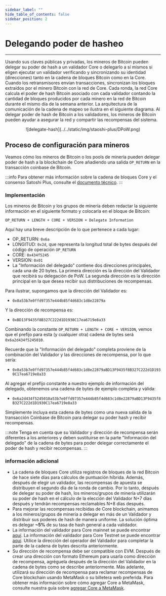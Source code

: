 ```yaml
---
sidebar_label: ""
hide_table_of_contents: false
sidebar_position: 2
---
```


# Delegando poder de hasheo

---

Usando sus claves públicas y privadas, los mineros de Bitcoin pueden delegar su poder de hash a un validador Core o delegarlo a sí mismos si eligen ejecutar un validador verificando y sincronizando su identidad (direcciones) tanto en la cadena de bloques Bitcoin como en la Core. Cuando los retransmisores envían transacciones, sincronizan los bloques extraídos por el minero Bitcoin con la red de Core. Cada ronda, la red Core calcula el poder de hash Bitcoin asociado con cada validador contando la cantidad de bloques producidos por cada minero en la red de Bitcoin durante el mismo día de la semana anterior. La arquitectura de la comunicación de la cadena de mapeo se ilustra en el siguiente diagrama. Al delegar poder de hash de Bitcoin a los validadores, los mineros de Bitcoin pueden ayudar a asegurar la red y compartir las recompensas del sistema.

<p align="center">
![delegate-hash](../../static/img/staoshi-plus/DPoW.png)
</p>

## Proceso de configuración para mineros

Veamos cómo los mineros de Bitcoin o los pools de minería pueden delegar poder de hash a la blockchain de Core añadiendo una salida `OP_RETURN` en la transacción coinbase de Bitcoin.

:::info
Para obtener más información sobre la cadena de bloques Core y el consenso Satoshi Plus, consulte el [documento técnico](https://whitepaper.coredao.org/).
:::

### Implementación

Los mineros de Bitcoin y los grupos de minería deben redactar la siguiente información en el siguiente formato y colocarla en el bloque de Bitcoin:

`OP_RETURN + LENGTH + CORE + VERSION + Delegate Information`

Aquí hay una breve descripción de lo que pertenece a cada lugar:

- OP_RETURN: `0x6a`
- LONGITUD: `0x2d`, que representa la longitud total de bytes después del código de operación `OP_RETURN`
- CORE: `0x434f5245`
- VERSION: `0x01`
- La "Información del delegado" contiene dos direcciones principales, cada una de 20 bytes. La primera dirección es la dirección del Validador que recibirá su delegación de PoW. La segunda dirección es la dirección principal en la que desea recibir sus distribuciones de recompensas.

Para ilustrar, supongamos que la dirección del Validador es:

- &#x20;`0x0a53b7e0ffd97357e444b85f4d683c1d8e22879a`&#x20;

Y la dirección de recompensa es:

- &#x20;`0xBD13F9435f8B327C222d1D1930C17ea6719e8a33` &#x20;

Combinando la constante `OP_RETURN + LENGTH + CORE + VERSION`, vemos que el prefijo para esta (y cualquier otra) cadena de bytes será `0x6a2d434f5245010`.

Recuerde que la "Información del delegado" completa proviene de la combinación del Validador y las direcciones de recompensa, por lo que sería:

- `0x0a53b7e0ffd97357e444b85f4d683c1d8e22879aBD13F9435f8B327C222d1D1930C17ea6719e8a33`

Al agregar el prefijo constante a nuestro ejemplo de información del delegado, obtenemos una cadena de bytes de ejemplo completa y válida:

- `0x6a2d434f5245010a53b7e0ffd97357e444b85f4d683c1d8e22879aBD13F9435f8B327C222d1D1930C17ea6719e8a33`

Simplemente incluya esta cadena de bytes como una nueva salida de la transacción Coinbase de Bitcoin para delegar su poder hash y recibir recompensas.

:::note
Tenga en cuenta que su Validador y dirección de recompensa serán diferentes a los anteriores y deben sustituirse en la parte "Información del delegado" de la cadena de bytes para poder delegar correctamente el poder de hash y recibir recompensas.
:::

### información adicional

- La cadena de bloques Core utiliza registros de bloques de la red Bitcoin de hace siete días para cálculos de puntuación híbrida. Además, después de elegir un validador, las recompensas de apuesta se distribuyen el segundo día de la ronda de cambio. Por lo tanto, después de delegar su poder de hash, los mineros/grupos de minería utilizarán su poder de hash en el cálculo de la elección del Validador N+7 días después y tendrán recompensas reclamables N+8 días después.
- Para mejorar las recompensas recibidas de Core blockchain, animamos a los mineros/grupos de minería a delegar en más de un Validador y distribuir sus poderes de hash de manera uniforme. La solución óptima es delegar **\~5%** de su tasa de hash general a cada validador.
- La información del validador para Core mainnet se puede encontrar [aquí](https://stake.coredao.org/). La información del validador para Core Testnet se puede encontrar [aquí](https://stake.test2.btcs.network/). Utilice la dirección del operador del Validador para completar la parte de la cadena de bytes descrita anteriormente.
- Su dirección de recompensa debe ser compatible con EVM. Después de crear una dirección con formato Ethereum para usarla como dirección de recompensa, agréguela después de la dirección del Validador en la cadena de bytes como se describe anteriormente. Más adelante, utilizará su dirección de recompensa para reclamar recompensas de Core blockchain usando MetaMask o su billetera web preferida. Para obtener más información sobre cómo agregar Core a MetaMask, consulte nuestra guía sobre [agregar Core a MetaMask](https://medium.com/@core_dao/add-core-to-metamask-7b1dd90041ce).
